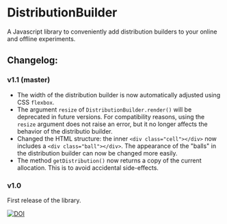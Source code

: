 # DistributionBuilder
A Javascript library to conveniently add distribution builders to your online and offline experiments.

## Changelog:

### v1.1 (master)

* The width of the distribution builder is now automatically adjusted
using CSS `flexbox`.
* The argument `resize` of `DistributionBuilder.render()` will be
deprecated in future versions. For compatibility reasons, using the
`resize` argument does not raise an error, but it no longer affects the
behavior of the distributio builder.
* Changed the HTML structure: the inner `<div class="cell"></div>` now
includes a `<div class="ball"></div>`. The appearance of the "balls" in
the distribution builder can now be changed more easily.
* The method `getDistribution()` now returns a copy of the current allocation. This is to avoid accidental side-effects.


### v1.0
First release of the library.


[![DOI](https://zenodo.org/badge/DOI/10.5281/zenodo.166736.svg)](https://doi.org/10.5281/zenodo.166736)
